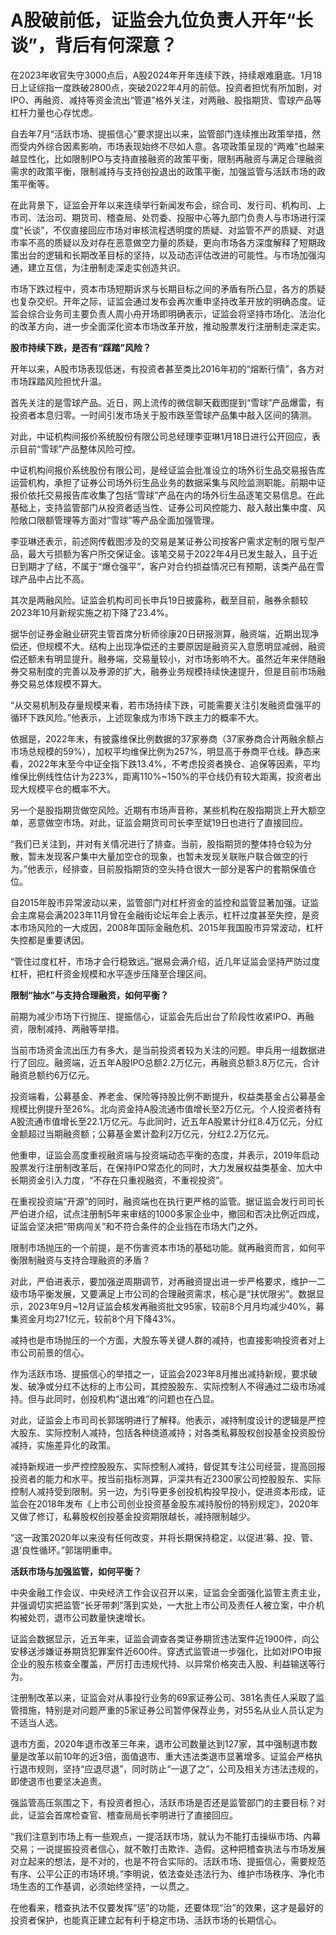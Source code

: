 # A股破前低，证监会九位负责人开年“长谈”，背后有何深意？

在2023年收官失守3000点后，A股2024年开年连续下跌，持续艰难磨底。1月18日上证综指一度跌破2800点，突破2022年4月的前低。投资者担忧有所加剧，对IPO、再融资、减持等资金流出“管道”格外关注，对两融、股指期货、雪球产品等杠杆力量也心存忧虑。

自去年7月“活跃市场、提振信心”要求提出以来，监管部门连续推出政策举措，然而受内外综合因素影响，市场表现始终不尽如人意。各项政策呈现的“两难”也越来越显性化，比如限制IPO与支持直接融资的政策平衡，限制再融资与满足合理融资需求的政策平衡，限制减持与支持创投退出的政策平衡，加强监管与活跃市场的政策平衡等。

在此背景下，证监会开年以来连续举行新闻发布会，综合司、发行司、机构司、上市司、法治司、期货司、稽查局、处罚委、投服中心等九部门负责人与市场进行深度“长谈”，不仅直接回应市场对审核流程透明度的质疑、对监管不严的质疑、对退市率不高的质疑以及对存在恶意做空力量的质疑，更向市场各方深度解释了短期政策出台的逻辑和长期改革目标的坚持，以及动态评估改进的可能性。与市场加强沟通，建立互信，为注册制走深走实创造共识。

市场下跌过程中，资本市场短期诉求与长期目标之间的矛盾有所凸显，各方的质疑也复杂交织。开年之际，证监会通过发布会再次重申坚持改革开放的明确态度。证监会综合业务司主要负责人周小舟开场即明确表示，证监会将坚持市场化、法治化的改革方向，进一步全面深化资本市场改革开放，推动股票发行注册制走深走实。

**股市持续下跌，是否有“踩踏”风险？**

开年以来，A股市场表现低迷，有投资者甚至类比2016年初的“熔断行情”，各方对市场踩踏风险担忧升温。

首先关注的是雪球产品。近日，网上流传的微信聊天截图提到“雪球”产品爆雷，有投资者本息归零。一时间引发市场关于股市跌至雪球产品集中敲入区间的猜测。

对此，中证机构间报价系统股份有限公司总经理李亚琳1月18日进行公开回应，表示目前“雪球”产品整体风险可控。

中证机构间报价系统股份有限公司，是经证监会批准设立的场外衍生品交易报告库运营机构，承担了证券公司场外衍生品业务的数据采集与风险监测职能。前期中证报价依托交易报告库收集了包括“雪球”产品在内的场外衍生品逐笔交易信息。在此基础上，支持监管部门从投资者适当性、证券公司风控能力、敲入敲出集中度、风险敞口限额管理等方面对“雪球”等产品全面加强管理。

李亚琳还表示，前述网传截图涉及的交易是某证券公司按客户需求定制的限亏型产品，最大亏损额为客户所交保证金。该笔交易于2022年4月已发生敲入，且于近日到期才了结，不属于“爆仓强平”，客户对合约损益情况已有预期，该类产品在雪球产品中占比不高。

其次是两融风险。证监会机构司司长申兵19日披露称，截至目前，融券余额较2023年10月新规实施之初下降了23.4%。

据华创证券金融业研究主管首席分析师徐康20日研报测算，融资端，近期出现净偿还，但规模不大。结构上出现净偿还的主要原因是融资买入意愿明显减弱，融资偿还额未有明显提升。融券端，交易量较小，对市场影响不大。虽然近年来伴随融券交易制度的完善以及券源的扩大，融券业务规模持续快速提升，但是目前市场融券交易总体规模不算大。

“从交易机制及存量规模来看，若市场持续下跌，可能需要关注引发融资盘强平的循环下跌风险。”他表示，上述现象成为市场下跌主力的概率不大。

依据是，2022年末，有披露维保比例数据的37家券商（37家券商合计两融余额占市场总规模的59%），加权平均维保比例为257%，明显高于券商平仓线。静态来看，2022年末至今中证全指下跌13.4%，不考虑投资者换仓、追保等因素，平均维保比例线性估计为223%，距离110%~150%的平仓线仍有较大距离，投资者出现大规模平仓的概率不大。

另一个是股指期货做空风险。近期有市场声音称，某些机构在股指期货上开大额空单，恶意做空市场。对此，证监会期货司司长李至斌19日也进行了直接回应。

“我们已关注到，并对有关情况进行了排查。当前，股指期货的整体持仓较为分散，暂未发现客户集中大量加空仓的现象，也暂未发现关联账户联合做空的行为。”他表示，经排查，目前股指期货的空头持仓很大一部分是客户的套期保值仓位。

自2015年股市异常波动以来，监管部门对杠杆资金的监控和监管显著加强。证监会主席易会满2023年11月曾在金融街论坛年会上表示，杠杆过度甚至失控，是资本市场风险的一大成因，2008年国际金融危机、2015年我国股市异常波动，杠杆失控都是重要诱因。

“管住过度杠杆，市场才会行稳致远。”据易会满介绍，近几年证监会坚持严防过度杠杆，把杠杆资金规模和水平逐步压降至合理区间。

**限制“抽水”与支持合理融资，如何平衡？**

前期为减少市场下行抛压、提振信心，证监会先后出台了阶段性收紧IPO、再融资，限制减持、两融等举措。

当前市场资金流出压力有多大，是当前投资者较为关注的问题。申兵用一组数据进行了回应。融资端，近五年A股IPO总额2.2万亿元，再融资总额3.8万亿元，合计融资总额约6万亿元。

投资端看，公募基金、养老金、保险等持股比例不断提升，权益类基金占公募基金规模比例提升至26%。北向资金持A股流通市值增长至2万亿元。个人投资者持有A股流通市值增长至22.1万亿元。与此同时，近五年A股累计分红8.4万亿元，分红金额超过当期融资额；公募基金累计盈利2万亿元，分红2.2万亿元。

他重申，证监会高度重视融资端与投资端动态平衡的态度，并表示，2019年启动股票发行注册制改革后，在保持IPO常态化的同时，大力发展权益类基金、加大中长期资金引入力度，“不存在只重视融资，不重视投资”。

在重视投资端“开源”的同时，融资端也在执行更严格的监管。据证监会发行司司长严伯进介绍，试点注册制5年来审结的1000多家企业中，撤回和否决比例近四成，证监会坚决把“带病闯关”和不符合条件的企业挡在市场大门之外。

限制市场抛压的一个前提，是不伤害资本市场的基础功能。就再融资而言，如何平衡限制融资与支持合理融资的矛盾？

对此，严伯进表示，要加强逆周期调节，对再融资提出进一步严格要求，维护一二级市场平衡发展，又要满足上市公司的合理融资需求，核心是“扶优限劣”。数据显示，2023年9月~12月证监会核发再融资批文95家，较前8个月月均减少40%，募集资金月均271亿元，较前8个月下降43%。

减持也是市场抛压的一个方面，大股东等关键人群的减持，也直接影响投资者对上市公司前景的信心。

作为活跃市场、提振信心的举措之一，证监会2023年8月推出减持新规，要求破发、破净或分红不达标的上市公司，其控股股东、实际控制人不得通过二级市场减持。但与此同时，创投机构“退出难”的问题也在凸显。

对此，证监会上市司司长郭瑞明进行了解释。他表示，减持制度设计的逻辑是严控大股东、实际控制人减持，包括各种绕道减持；对各类私募股权创投基金投资股份减持，实施差异化的政策。

减持新规进一步严控控股股东、实际控制人减持，督促其专注公司经营，提高回报投资者的能力和水平。按当前指标测算，沪深共有近2300家公司控股股东、实际控制人减持受到限制。另一边，为引导更多创投机构投早投小，促进资本形成，证监会在2018年发布《上市公司创业投资基金股东减持股份的特别规定》，2020年又做了修订，私募股权创投基金投资期限越长，减持限制越少。

“这一政策2020年以来没有任何改变，并将长期保持稳定，以促进‘募、投、管、退’良性循环。”郭瑞明重申。

**活跃市场与加强监管，如何平衡？**

中央金融工作会议、中央经济工作会议召开以来，证监会全面强化监管主责主业，并强调切实把监管“长牙带刺”落到实处，一大批上市公司及责任人被立案，中介机构被处罚，退市公司数量快速增长。

证监会数据显示，近五年来，证监会调查各类证券期货违法案件近1900件，向公安移送涉嫌证券期货犯罪案件近600件。穿透式监管进一步强化，比如对IPO申报企业的股东核查全覆盖，严厉打击违规代持、以异常价格突击入股、利益输送等行为。

注册制改革以来，证监会对从事投行业务的69家证券公司、381名责任人采取了监管措施，特别是对问题严重的5家证券公司暂停保荐业务，对55名从业人员认定为不适当人选。

退市方面，2020年退市改革三年来，退市公司数量达到127家，其中强制退市数量是改革以前10年的近3倍，面值退市、重大违法类退市显著增多。证监会严格执行退市规则，坚持“应退尽退”，同时防止“一退了之”，公司及相关方违法违规的，即使退市也要坚决追责。

强监管高压氛围之下，有投资者担心，活跃市场是否还是监管部门的主要目标？对此，证监会首席检查官、稽查局局长李明进行了直接回应。

“我们注意到市场上有一些观点，一提活跃市场，就认为不能打击操纵市场、内幕交易；一说提振投资者信心，就不敢打击欺诈、造假。这种把稽查执法与市场发展对立起来的想法，是不对的，也是不符合实际的。活跃市场、提振信心，需要规范有序、公平公正的市场环境。”李明说，依法查处违法行为、维护市场秩序、净化市场生态的工作基调，必须始终坚持，一以贯之。

在他看来，稽查执法不仅要发挥“惩”的功能，还要体现“治”的效果，这才是最好的投资者保护，也能真正建立起有利于稳定市场、活跃市场的长期信心。

